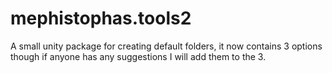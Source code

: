 # mephistophas.tools2
A small unity package for creating default folders, it now contains 3 options though if anyone has any suggestions I will add them to the 3.
